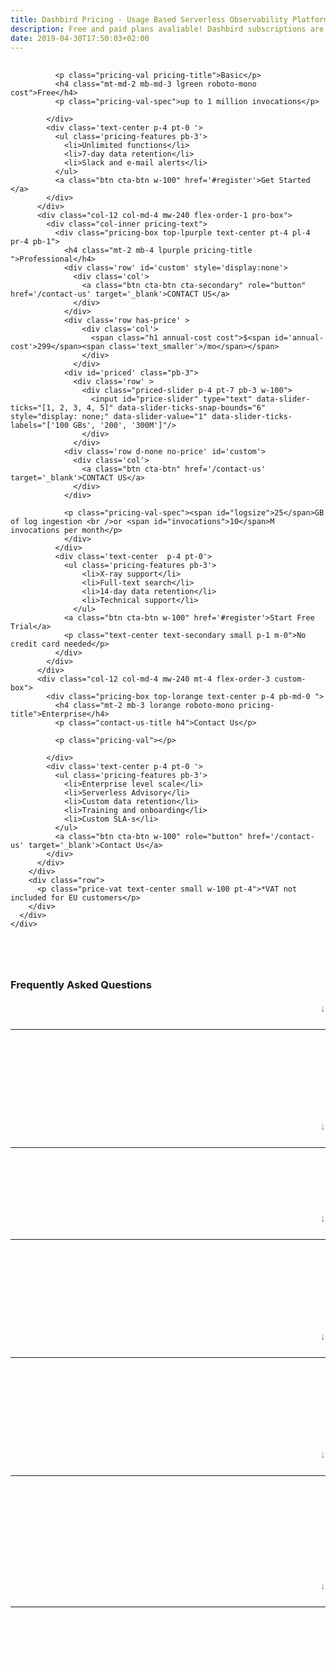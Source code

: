 ```yaml
---
title: Dashbird Pricing - Usage Based Serverless Observability Platform
description: Free and paid plans avaliable! Dashbird subscriptions are priced by usage and measured in GB. The plans currently cover AWS Lambda, AWS X-Ray and API Gateway and offer wide range of monitoring, alerting and debugging features. Great value for money!
date: 2019-04-30T17:50:03+02:00
---
```


<script>
  // document
  //   .querySelector('#navigation ul li.nav-item.pricing')
  //   .classList
  //   .add('active')

</script>

<section class="container-fluid triangle-bg pricing-page" >
  <div class="container">
    <div class="row">
      <div class="col text-center mt-5 mb-3">
        <h1 class="roboto-mono"></h1>
        <p class="h5 mt-3 mb-5 sf-ui-text"></p>
      </div>
    </div>
    <div class="row justify-content-md-center align-items-center sf-ui-text">  
      <div class="col-sm-12 col-md-12 mb-5">
        <div class="row">
          <div class="col-12 col-md-4 mw-240 mt-4 flex-order-2 free-box">
            <div class="pricing-box  top-lgreen text-center p-4 pb-md-0">
              
              <p class="pricing-val pricing-title">Basic</p>
              <h4 class="mt-md-2 mb-md-3 lgreen roboto-mono cost">Free</h4>
              <p class="pricing-val-spec">up to 1 million invocations</p>

            </div>
            <div class='text-center p-4 pt-0 '>
              <ul class='pricing-features pb-3'>
                <li>Unlimited functions</li>
                <li>7-day data retention</li>
                <li>Slack and e-mail alerts</li>
              </ul>
              <a class="btn cta-btn w-100" href='#register'>Get Started </a>
            </div>
          </div>
          <div class="col-12 col-md-4 mw-240 flex-order-1 pro-box">
            <div class="col-inner pricing-text">
              <div class="pricing-box top-lpurple text-center pt-4 pl-4 pr-4 pb-1">
                <h4 class="mt-2 mb-4 lpurple pricing-title ">Professional</h4>
                <div class='row' id='custom' style='display:none'>
                  <div class='col'>
                    <a class="btn cta-btn cta-secondary" role="button" href='/contact-us' target='_blank'>CONTACT US</a>
                  </div>
                </div>
                <div class='row has-price' >
                    <div class='col'>
                      <span class="h1 annual-cost cost">$<span id='annual-cost'>299</span><span class='text_smaller'>/mo</span></span>
                    </div>
                  </div>
                <div id='priced' class="pb-3">
                  <div class='row' >
                    <div class="priced-slider p-4 pt-7 pb-3 w-100">
                      <input id="price-slider" type="text" data-slider-ticks="[1, 2, 3, 4, 5]" data-slider-ticks-snap-bounds="6" style="display: none;" data-slider-value="1" data-slider-ticks-labels="['100 GBs', '200', '300M']"/>
                    </div>
                  </div>
                <div class='row d-none no-price' id='custom'>
                  <div class='col'>
                    <a class="btn cta-btn" href='/contact-us' target='_blank'>CONTACT US</a>
                  </div>
                </div>
                  
                <p class="pricing-val-spec"><span id="logsize">25</span>GB of log ingestion <br />or <span id="invocations">10</span>M invocations per month</p>
                </div>
              </div>
              <div class='text-center  p-4 pt-0'>
                <ul class='pricing-features pb-3'>
                    <li>X-ray support</li>
                    <li>Full-text search</li>
                    <li>14-day data retention</li>
                    <li>Technical support</li>
                  </ul>
                <a class="btn cta-btn w-100" href='#register'>Start Free Trial</a>
                <p class="text-center text-secondary small p-1 m-0">No credit card needed</p>
              </div>
            </div>
          </div>
          <div class="col-12 col-md-4 mw-240 mt-4 flex-order-3 custom-box">
            <div class="pricing-box top-lorange text-center p-4 pb-md-0 ">
              <h4 class="mt-2 mb-3 lorange roboto-mono pricing-title">Enterprise</h4>
              <p class="contact-us-title h4">Contact Us</p>
              
              <p class="pricing-val"></p>
              
            </div>
            <div class='text-center p-4 pt-0 '>
              <ul class='pricing-features pb-3'>
                <li>Enterprise level scale</li>
                <li>Serverless Advisory</li>
                <li>Custom data retention</li>
                <li>Training and onboarding</li>
                <li>Custom SLA-s</li>
              </ul>
              <a class="btn cta-btn w-100" role="button" href='/contact-us' target='_blank'>Contact Us</a>
            </div>
          </div>
        </div>
        <div class="row">
          <p class="price-vat text-center small w-100 pt-4">*VAT not included for EU customers</p>
        </div>
      </div>
    </div>
  </div>
</section>

<section class="container-fluid blue-bg pricing-page mb-5 pb-5" >
    <div class="container">
      <div class="row">
        <div class="col-lg-8 col-12 pb-5 m-auto">
        <h3 class='text-center mb-5 roboto-mono' style='margin-top: 80px;'>Frequently Asked Questions</h3>
        <div class='accordion' id='faqs'>
          <div class='card'>
            <div class="card-header" id="headingOne">
              <h5 class="mb-0"class="btn" type="button" data-toggle="collapse" data-target="#collapseOne" aria-expanded="true" aria-controls="collapseOne">
                  How do I know how many GB I'm using and what plan to choose?
              </h5>
            </div>
            <div id="collapseOne" class="collapse hide" aria-labelledby="headingOne" data-parent="#accordionExample">
              <div class="card-body font-reno">
                Just sign up for the free trial and check the Subscription page inside the webapp to get an overview of your usage. Don't worry, we don't require credit card information until the end of your trial.
              </div>
            </div>
          </div>
          <div class='card'>
            <div class="card-header" id="headingTwo">
              <h5 class="mb-0" class="btn" type="button" data-toggle="collapse" data-target="#collapseTwo" aria-expanded="true" aria-controls="collapseTwo">
                  What features do I get to use during the free trial?
              </h5>
            </div>
            <div id="collapseTwo" class="collapse hide" aria-labelledby="headingTwo" data-parent="#accordionExample">
              <div class="card-body font-reno">
              All of them!
              </div>
            </div>
          </div>
          <div class='card'>
            <div class="card-header" id="headingSix">
              <h5 class="mb-0" class="btn" type="button" data-toggle="collapse" data-target="#collapseSix" aria-expanded="true" aria-controls="collapseSix">
                 How much data volume do I get allocated during my 14 day trial? 
              </h5>
            </div>
            <div id="collapseSix" class="collapse hide" aria-labelledby="headingSix" data-parent="#accordionExample">
              <div class="card-body font-reno">
              The default data ingeston limit during the 14 day trial is 5GB. For complex proof of concept pilots of Dashbird, please contact the sales team to cater a greater data volume need for your trial.
              </div>
            </div>
          </div>
          <div class='card'>
            <div class="card-header" id="headingThree">
              <h5 class="mb-0" class="btn" type="button" data-toggle="collapse" data-target="#collapseThree" aria-expanded="true" aria-controls="collapseThree">
                  What happens when I have to upgrade in the middle of the pricing cycle?
              </h5>
            </div>
            <div id="collapseThree" class="collapse hide" aria-labelledby="headingThree" data-parent="#accordionExample">
              <div class="card-body font-reno">
                Dashbird billing is transparent and fair. If you upgrade your plan in the middle of the billing cycle, you will be charged for the prorated amount.
              </div>
            </div>
          </div>
          <div class='card'>
            <div class="card-header" id="headingFour">
              <h5 class="mb-0" class="btn" type="button" data-toggle="collapse" data-target="#collapseFour" aria-expanded="true" aria-controls="collapseFour">
                  Do you offer refunds?
              </h5>
            </div>
            <div id="collapseFour" class="collapse hide" aria-labelledby="headingFour" data-parent="#accordionExample">
              <div class="card-body font-reno">
                No, we don't do refunds. When you are on a monthly or annual subscription, you can cancel that any time and won't be charged again, but you will still have access to your account until the end of that billing period.
              </div>
            </div>
          </div>
          <div class='card'>
            <div class="card-header" id="headingFive">
              <h5 class="mb-0" class="btn" type="button" data-toggle="collapse" data-target="#collapseFive" aria-expanded="true" aria-controls="collapseFive">
                  Do you offer any discounts?
              </h5>
            </div>
            <div id="collapseFive" class="collapse hide" aria-labelledby="headingFive" data-parent="#accordionExample">
              <div class="card-body font-reno">
                You will get a discount on all plans when you sign up for an annual subscription.
              </div>
            </div>
          </div>
        </div>
      </div>
    </div>
  </div>
</section>

<script>
  fbq('track', 'ViewContent', {
    content_ids: 'pricing',
  });
</script>

<style>
  /* bootstrap override */

.slider-handle {
  background-color: #6c65ff;
  background-image: radial-gradient(#6c65ff 44%, #000 103%, #6c65ff 55%);
  background-clip: padding-box;
  box-shadow: 0 0 4px 2px #6c65ff;
  width: 15px;
  height: 15px;
  margin-top: 3px;
}

.slider-tick {
  position: absolute;
  cursor: pointer;
  width: 15px;
  height: 15px;
  margin-top: 3px;
  background: #000;
  filter: none;
  opacity: 1;
  border: 1px solid #232323;
}

.slider-track
{
  background: #232323;
}

.slider-tick.in-selection
{
  background-color: #6c65ff;
  background-image: -webkit-linear-gradient(top,#6c65ff 0,#6c65ff 100%);
  background-image: -o-linear-gradient(top,#6c65ff 0,#6c65ff 100%);
  background-image: linear-gradient(to bottom,#6c65ff 0,#6c65ff 100%);
  background-repeat: repeat-x;
  filter: progid:DXImageTransform.Microsoft.gradient(startColorstr='#6c65ff',endColorstr='#6c65ff',GradientType=0);
  opacity: 1;
}

a.btn.cta-btn {
    color: #fff;
    font-family: 'Reno Mono', monospace;
}

.card{
  background: transparent;
}

.card-header [type=button] {
    -webkit-appearance: unset;
    border-bottom: 1px solid #191919;
    color: #FFFFFF;	font-family: "SF UI Text";	font-size: 14px;	letter-spacing: 0.5px;	line-height: 42px;
}

.card-body {
    -ms-flex: 1 1 auto;
    flex: 1 1 auto;
    padding: 1.25rem;
    opacity: 0.5;
    text-align: justify;
    color: #FFFFFF;
    letter-spacing: 0.43px;
    line-height: 21px;
}

.card-header h5:after {
    font-family: 'FontAwesome';
    font-style: normal;
    font-size: 1rem;
    content: "↓";
    color: #797979;
    float: right;
    margin-top: -12px;
}
.card-header h5.collapsed:after {
    content: "↑";
}

.slider.slider-horizontal .slider-tick-label-container .slider-tick-label
{
  padding-top: 4px;
    display: inline-block;
    text-align: center;
    height: 11px;	width: 44px;	opacity: 0.5;	color: #FFFFFF;	font-family: "Reno Mono";	font-size: 11.2px;	line-height: 14px;	text-align: center;
}

</style>
